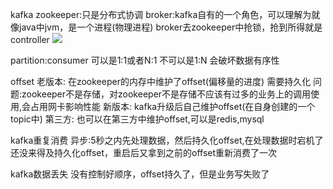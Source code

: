 kafka
zookeeper:只是分布式协调
broker:kafka自有的一个角色，可以理解为就像java中jvm，是一个进程(物理进程)
       broker去zookeeper中抢锁，抢到所得就是controller
![](../../../resources/kafka/broker.png)

partition:consumer 
可以是1:1或者N:1
不可以是1:N 会破坏数据有序性

offset
老版本: 在zookeeper的内存中维护了offset(偏移量的进度) 需要持久化
  问题:zookeeper不是存储，对zookeeper不是存储不应该有过多的业务上的调用使用,会占用网卡影响性能
新版本: kafka升级后自己维护offset(在自身创建的一个topic中)
第三方: 也可以在第三方中维护offset,可以是redis,mysql

kafka重复消费
异步:5秒之内先处理数据，然后持久化offset,在处理数据时宕机了还没来得及持久化offset，重启后又拿到之前的offset重新消费了一次

kafka数据丢失
没有控制好顺序，offset持久了，但是业务写失败了